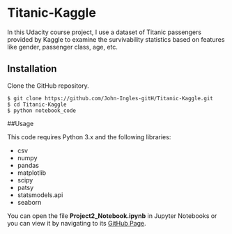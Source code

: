 # Titanic-Kaggle

In this Udacity course project, I use a dataset of Titanic passengers provided
by Kaggle to examine the survivability statistics based on features like gender,
passenger class, age, etc.

## Installation

Clone the GitHub repository.

```
$ git clone https://github.com/John-Ingles-gitH/Titanic-Kaggle.git
$ cd Titanic-Kaggle
$ python notebook_code
```

##Usage

This code requires Python 3.x and the following libraries:

* csv
* numpy
* pandas
* matplotlib
* scipy
* patsy
* statsmodels.api
* seaborn

You can open the file **Project2_Notebook.ipynb** in Jupyter Notebooks or you can view it by navigating to its [GitHub Page](https://john-ingles-gith.github.io/Titanic-Kaggle/).